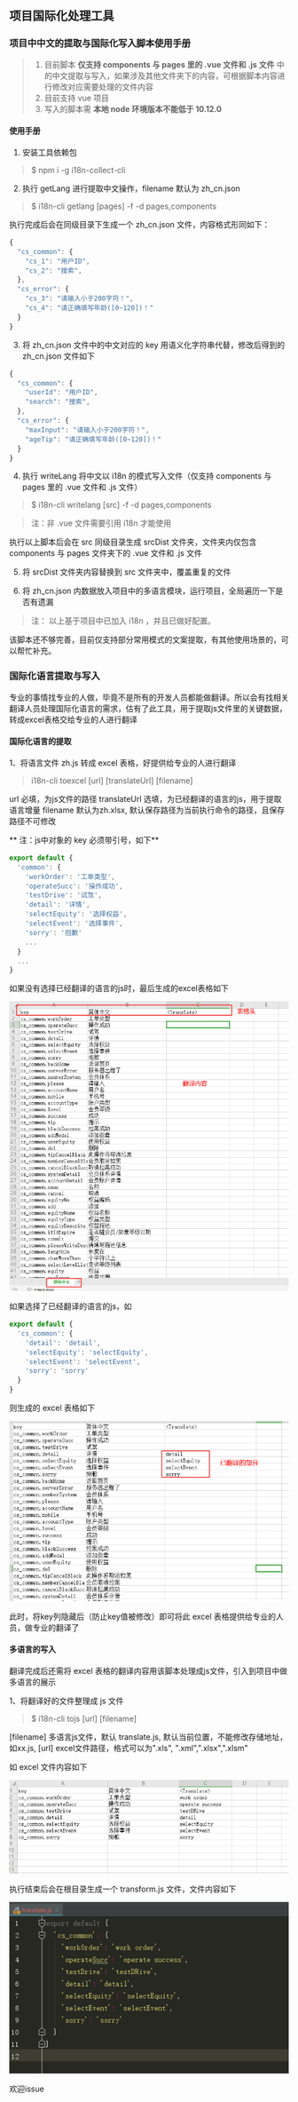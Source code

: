 ## 项目国际化处理工具

### 项目中中文的提取与国际化写入脚本使用手册

> 1. 目前脚本 **仅支持 components 与 pages 里的 .vue 文件和 .js 文件** 中的中文提取与写入，如果涉及其他文件夹下的内容，可根据脚本内容进行修改对应需要处理的文件内容
> 2. 目前支持 vue 项目
> 3. 写入的脚本需 **本地 node 环境版本不能低于 10.12.0**

#### 使用手册

1. 安装工具依赖包

> $ npm i -g i18n-collect-cli

2. 执行 getLang 进行提取中文操作，filename 默认为 zh_cn.json

> $ i18n-cli getlang [pages] -f <filename> -d pages,components

执行完成后会在同级目录下生成一个 zh_cn.json 文件，内容格式形同如下：

```js
{
  "cs_common": {
    "cs_1": "用户ID",
    "cs_2": "搜索",
  },
  "cs_error": {
    "cs_3": "请输入小于200字符！",
    "cs_4": "请正确填写年龄([0~120])！"
  }
}
```

3. 将 zh_cn.json 文件中的中文对应的 key 用语义化字符串代替，修改后得到的 zh_cn.json 文件如下

```js
{
  "cs_common": {
    "userId": "用户ID",
    "search": "搜索",
  },
  "cs_error": {
    "maxInput": "请输入小于200字符！",
    "ageTip": "请正确填写年龄([0~120])！"
  }
}
```

4. 执行 writeLang 将中文以 i18n 的模式写入文件（仅支持 components 与 pages 里的 .vue 文件和 .js 文件）

> $ i18n-cli writelang [src] -f <filename> -d pages,components

> 注：非 .vue 文件需要引用 i18n 才能使用

执行以上脚本后会在 src 同级目录生成 srcDist 文件夹，文件夹内仅包含 components 与 pages 文件夹下的 .vue 文件和 .js 文件

5. 将 srcDist 文件夹内容替换到 src 文件夹中，覆盖重复的文件

6. 将 zh_cn.json 内数据放入项目中的多语言模块，运行项目，全局遍历一下是否有遗漏


> 注： 以上基于项目中已加入 i18n ，并且已做好配置。

该脚本还不够完善，目前仅支持部分常用模式的文案提取，有其他使用场景的，可以帮忙补充。

### 国际化语言提取与写入

专业的事情找专业的人做，毕竟不是所有的开发人员都能做翻译。所以会有找相关翻译人员处理国际化语言的需求，估有了此工具，用于提取js文件里的关键数据，转成excel表格交给专业的人进行翻译

#### 国际化语言的提取

1、将语言文件 zh.js 转成 excel 表格，好提供给专业的人进行翻译

> i18n-cli toexcel [url] [translateUrl] [filename] 

url 必填，为js文件的路径
translateUrl 选填，为已经翻译的语言的js，用于提取语言增量
filename 默认为zh.xlsx, 默认保存路径为当前执行命令的路径，且保存路径不可修改

** 注：js中对象的 key 必须带引号，如下**

```js
export default {
  'common': {
    'workOrder': '工单类型',
    'operateSucc': '操作成功',
    'testDrive': '试驾',
    'detail': '详情',
    'selectEquity': '选择权益',
    'selectEvent': '选择事件',
    'sorry': '抱歉'
    ...
  }
  ...
}
```
如果没有选择已经翻译的语言的js时，最后生成的excel表格如下

![](./img/toexcel_2019-11-13_10-28-32.png)

如果选择了已经翻译的语言的js，如

```js
export default {
  'cs_common': {
    'detail': 'detail',
    'selectEquity': 'selectEquity',
    'selectEvent': 'selectEvent',
    'sorry': 'sorry'
  }
}

```

则生成的 excel 表格如下

![](./img/excelEn_2019-11-13_11-30-11.png)

此时，将key列隐藏后（防止key值被修改）即可将此 excel 表格提供给专业的人员，做专业的翻译了

#### 多语言的写入

翻译完成后还需将 excel 表格的翻译内容用该脚本处理成js文件，引入到项目中做多语言的展示

1、将翻译好的文件整理成 js 文件

> $ i18n-cli tojs [url] [filename]

   [filename] 多语言js文件，默认 translate.js, 默认当前位置，不能修改存储地址，如xx.js,
   [url] excel文件路径，格式可以为".xls", ".xml",".xlsx",".xlsm"

如 excel 文件内容如下

![](./img/tojs_2019-11-19_16-8-2.png)

执行结束后会在根目录生成一个 transform.js 文件，文件内容如下

![](./img/tojs_2019-11-19_16-11-5.png)


欢迎issue
